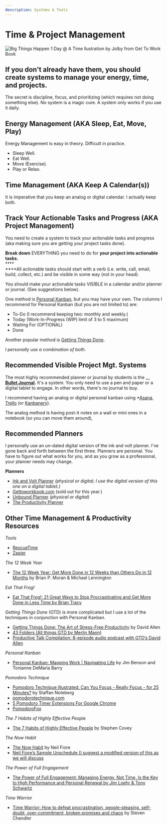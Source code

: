 ```yaml
---
description: Systems & Tools
---
```


# Time & Project Management

![Big Things Happen 1 Day @ A Time llustration by Jolby from Get To Work Book](<../.gitbook/assets/GETTOWORKBOOK\_big things happen one day at a time (2).jpg>)

## If you don't already have them, you should create systems to manage your energy, time, and projects.

The secret is discipline, focus, and prioritizing (which requires not doing something else). No system is a magic cure. A system only works if you use it daily.

## Energy Management (AKA Sleep, Eat, Move, Play)

Energy Management is easy in theory. Difficult in practice.

* Sleep Well.
* Eat Well.
* Move (Exercise).
* Play or Relax.

## Time Management (AKA Keep A Calendar(s))

It is imperative that you keep an analog or digital calendar. I actually keep both.

## Track Your Actionable Tasks and Progress (AKA Project Management)

You need to create a system to track your actionable tasks and progress (aka making sure you are getting your project tasks done).

**Break down** EVERYTHING you need to do for **your project into actionable tasks.** \
****\
****All actionable tasks should start with a verb (i.e. write, call, email, build, collect, etc.) and be visible in some way (not in your head).

You should make your actionable tasks VISIBLE in a calendar and/or planner or journal. (See suggestions below).

One method is [Personal Kanban](http://personalkanban.com/pk/personal-kanban-101/), but you may have your own. The columns I recommend for Personal Kanban (but you are not limited to) are:

* To-Do (I recommend keeping two: monthly and weekly.)
* Today (Work-In-Progress (WIP) limit of 3 to 5 maximum)
* Waiting For (OPTIONAL)
* Done

Another popular method is [Getting Things Done](https://gettingthingsdone.com/what-is-gtd/).&#x20;

_I personally use a combination of both._

## Recommended Visible Project Mgt. Systems

The most highly recommended planner or journal by students is the __ [**Bullet Journal**](https://bulletjournal.com)**.** It's a system. You only need to use a pen and paper or a digital tablet to engage. In other words, there's no journal to buy.

I recommend having an analog or digital personal kanban using \*[Asana](https://asana.com), [Trello](https://trello.com) (or [Kanbanery](https://kanbanery.com)).

The analog method is having post-it notes on a wall or mini ones in a notebook (so you can move them around),

## Recommended Planners

I personally use an un-dated digital version of the ink and volt planner. I've gone back and forth between the first three. Planners are personal. You have to figure out what works for you, and as you grow as a professional, your planner needs may change.&#x20;

**Planners**

* [Ink and Volt Planner](https://inkandvolt.com/product/volt-planner/) _(physical or digital; I use the digital version of this one on a digital tablet.)_
* [Gettoworkbook.com](https://www.gettoworkbook.com/photos) (sold out for this year.)
* [Unbound Planner](https://unboundplanner.com/collections/frontpage) _(physical or digital)_
* [The Productivity Planner](https://www.intelligentchange.com/products/the-productivity-planner)

## Other Time Management & Productivity Resources

_Tools_

* [RescueTime](http://rescuetime.com)&#x20;
* [Zapier](http://zapier.com)

_The 12 Week Year_

* [The 12 Week Year: Get More Done in 12 Weeks than Others Do in 12 Months](https://www.amazon.com/12-Week-Year-Others-Months/dp/1118509234/ref=sr\_1\_1?crid=2XGNL8WLOA3UK\&keywords=12+week+year\&qid=1578346745\&s=books\&sprefix=12+week+%2Cstripbooks%2C128\&sr=1-1) by Brian P. Moran & Michael Lennington

_Eat That Frog!_

* [Eat That Frog!: 21 Great Ways to Stop Procrastinating and Get More Done in Less Time by Brian Tracy](http://www.amazon.com/Eat-That-Frog-Great-Procrastinating/dp/1576754227/ref=sr\_1\_1?s=books\&ie=UTF8\&qid=1358357240\&sr=1-1)

_Getting Things Done_ (GTD) is more complicated but I use a lot of the techniques in conjunction with Personal Kanban.

* [Getting Things Done: The Art of Stress-Free Productivity](http://www.amazon.com/Getting-Things-Done-Stress-Free-Productivity/dp/0142000280/ref=sr\_1\_1?ie=UTF8\&qid=1420844841\&sr=8-1\&keywords=getting+things+done) by David Allen
* [43 Folders (All things GTD by Merlin Mann)](http://www.43folders.com)
* [Productive Talk Compilation: 8-episode audio podcast with GTD’s David Allen](http://www.43folders.com/2006/11/28/productive-talk-comp)

_Personal Kanban_

* [Personal Kanban: Mapping Work | Navigating Life](http://www.amazon.com/Personal-Kanban-Mapping-Work-Navigating/dp/1453802266/ref=sr\_1\_1?s=books\&ie=UTF8\&qid=1358043876\&sr=1-1\&keywords=personal+kanban) by Jim Benson and Tonianne DeMaria Barry&#x20;

_Pomodoro Technique_

* [Pomodoro Technique Illustrated: Can You Focus - Really Focus - for 25 Minutes?](http://www.amazon.com/Pomodoro-Technique-Illustrated-Minutes-Pragmatic/dp/1934356506/ref=sr\_1\_1?s=books\&ie=UTF8\&qid=1358372303\&sr=1-1) by Staffan Noteberg
* [pomodorotechnique.com](http://pomodorotechnique.com)
* [5 Pomodoro Timer Extensions For Google Chrome](http://www.ilovefreesoftware.com/05/featured/pomodoro-timer-extensions-google-chrome.html)
* [PomodoroFox](https://addons.mozilla.org/en-US/firefox/addon/pomodorofox)

_The 7 Habits of Highly Effective People_

* [The 7 Habits of Highly Effective People](http://www.amazon.com/7-Habits-Highly-Effective-People/dp/0935721800/ref=sr\_1\_2?ie=UTF8\&qid=1420844862\&sr=8-2\&keywords=7+habits+of+highly+effective+people) by Stephen Covey

_The Now Habit_

* [The Now Habit](http://www.amazon.com/Now-Habit-Overcoming-Procrastination-Guilt-Free/dp/1585425524/ref=sr\_1\_1?ie=UTF8\&qid=1420844824\&sr=8-1\&keywords=neil+fiore) by Neil Fiore
* [Neil Fiore’s Sample Unschedule (I suggest a modified version of this as we will discuss](http://www.neilfiore.com/nowhabit-schedule.shtml)

_The Power of Full Engagement_

* [The Power of Full Engagement: Managing Energy, Not Time, Is the Key to High Performance and Personal Renewal by Jim Loehr & Tony Schwartz](http://www.amazon.com/The-Power-Full-Engagement-Performance/dp/0743226755/ref=sr\_1\_5?ie=UTF8\&qid=1358355636\&sr=8-5\&keywords=tony+schwartz)

_Time Warrior_

* [Time Warrior: How to defeat procrastination, people-pleasing, self-doubt, over-commitment, broken promises and chaos](http://www.amazon.com/Time-Warrior-procrastination-people-pleasing-over-commitment/dp/1600250378/ref=sr\_1\_1?s=books\&ie=UTF8\&qid=1312385159\&sr=1-1) by Steven Chandler
